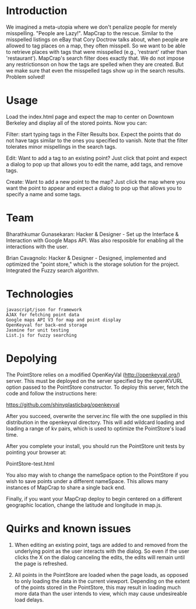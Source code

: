 Introduction
============

We imagined a meta-utopia where we don't penalize people for merely
misspelling. "People are Lazy!". MapCrap to the rescue.  Similar to the
misspelled listings on eBay that Cory Doctrow talks about, when people are
allowed to tag places on a map, they often misspell.  So we want to be able to
retrieve places with tags that were misspelled (e.g., 'restrant' rather than
'restaurant').  MapCrap's search filter does exactly that. We do not impose any
restrictionson on how the tags are spelled when they are created.  But we make
sure that even the misspelled tags show up in the search results.  Problem
solved!

Usage
=====

Load the index.html page and expect the map to center on Downtown Berkeley and
display all of the stored points.  Now you can:

Filter: start typing tags in the Filter Results box.  Expect the points that do
not have tags similar to the ones you specified to vanish.  Note that the
filter tolerates minor mispellings in the search tags.

Edit: Want to add a tag to an existing point?  Just click that point and expect
a dialog to pop up that allows you to edit the name, add tags, and remove tags.

Create: Want to add a new point to the map?  Just click the map where you want
the point to appear and expect a dialog to pop up that allows you to specify a
name and some tags.

Team
====

Bharathkumar Gunasekaran: Hacker & Designer - Set up the Interface &
Interaction with Google Maps API. Was also resposible for enabling all the
interactions with the user.

Brian Cavagnolo: Hacker & Designer - Designed, implemented and optimized the
"point store," which is the storage solution for the project. Integrated the
Fuzzy search algorithm.

Technologies
============
	javascript/json for framework
	AJAX for fetching point data
	Google maps API V3 for map and point display
	OpenKeyval for back-end storage
    Jasmine for unit testing
    List.js for fuzzy searching

Depolying
=========

The PointStore relies on a modified OpenKeyVal (http://openkeyval.org/) server.
This must be deployed on the server specified by the openKVURL option passed to
the PointStore constructor.  To deploy this server, fetch the code and follow
the instructions here:

https://github.com/shinyplasticbag/openkeyval

After you succeed, overwrite the server.inc file with the one supplied in this
distribution in the openkeyval directory.  This will add wildcard loading and
loading a range of kv pairs, which is used to optimize the PointStore's load
time.

After you complete your install, you should run the PointStore unit tests by
pointing your browser at:

PointStore-test.html

You also may wish to change the nameSpace option to the PointStore if you wish
to save points under a different nameSpace.  This allows many instances of
MapCrap to share a single back end.

Finally, if you want your MapCrap deploy to begin centered on a different
geographic location, change the latitude and longitude in map.js.

Quirks and known issues
=======================

1. When editing an existing point, tags are added to and removed from the
   underlying point as the user interacts with the dialog.  So even if the user
   clicks the X on the dialog canceling the edits, the edits will remain until
   the page is refreshed.

2. All points in the PointStore are loaded when the page loads, as opposed to
   only loading the data in the current viewport.  Depending on the extent of
   the points stored in the PointStore, this may result in loading much more
   data than the user intends to view, which may cause undesireable load
   delays.

